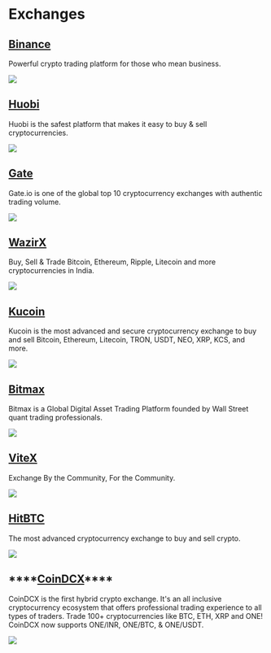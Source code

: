 # Exchanges

## [Binance](https://www.binance.com/en)

Powerful crypto trading platform for those who mean business.

![](../../../.gitbook/assets/binance-harmony-twitter.png)

## [Huobi](https://www.huobi.com/en-us/)

Huobi is the safest platform that makes it easy to buy & sell cryptocurrencies.

![](../../../.gitbook/assets/huobi-exchange.png)

## [Gate](https://www.gate.io/)

Gate.io is one of the global top 10 cryptocurrency exchanges with authentic trading volume.

![](../../../.gitbook/assets/gate-twitter.png)

## [WazirX](https://wazirx.com/)

Buy, Sell & Trade Bitcoin, Ethereum, Ripple, Litecoin and more cryptocurrencies in India.

![](../../../.gitbook/assets/wazirx-twitter.png)

## [Kucoin](https://www.kucoin.com/)

Kucoin is the most advanced and secure cryptocurrency exchange to buy and sell Bitcoin, Ethereum, Litecoin, TRON, USDT, NEO, XRP, KCS, and more.

![](../../../.gitbook/assets/kucoin-twitter.png)

## [Bitmax](https://bitmax.io/)

Bitmax is a Global Digital Asset Trading Platform founded by Wall Street quant trading professionals.

![](../../../.gitbook/assets/bitmax-exchange.png)

## [ViteX](https://vitex.net/)

Exchange By the Community, For the Community.

![](../../../.gitbook/assets/vitex-harmony-announcement%20%281%29%20%281%29%20%281%29%20%281%29%20%281%29%20%281%29%20%281%29.png)

## [HitBTC](https://hitbtc.com/)

The most advanced cryptocurrency exchange to buy and sell crypto.

![](../../../.gitbook/assets/hitbtc-exchange.png)

## \*\*\*\*[**CoinDCX**](https://coindcx.com/)\*\*\*\*

CoinDCX is the first hybrid crypto exchange. It's an all inclusive cryptocurrency ecosystem that offers professional trading experience to all types of traders. Trade 100+ cryptocurrencies like BTC, ETH, XRP and ONE! CoinDCX now supports ONE/INR, ONE/BTC, & ONE/USDT. 

![](../../../.gitbook/assets/image%20%28251%29.png)



